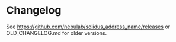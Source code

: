 # Changelog

See https://github.com/nebulab/solidus_address_name/releases or OLD_CHANGELOG.md for older versions.
